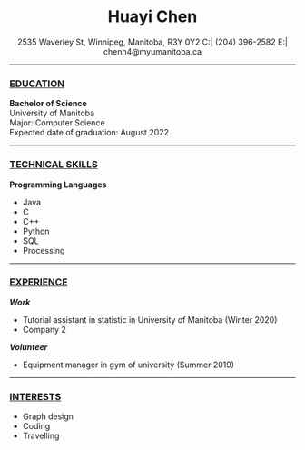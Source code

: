 # <center>Huayi Chen</center>  

<center>
2535 Waverley St, Winnipeg, Manitoba, R3Y 0Y2  
C:| (204) 396-2582  
E:| chenh4@myumanitoba.ca  
</center>
  
***
### **<u>EDUCATION</u>**

**Bachelor of Science**  
University of Manitoba  
Major: Computer Science  
Expected date of graduation: August 2022  

***
### **<u>TECHNICAL SKILLS</u>**

**Programming Languages**
+ Java 
+ C
+ C++
+ Python
+ SQL
+ Processing

***
### **<u>EXPERIENCE</u>**

***Work***
+ Tutorial assistant in statistic in University of Manitoba                  (Winter 2020)
+ Company 2

***Volunteer***
+ Equipment manager in gym of university                                    (Summer 2019)

***
### **<u>INTERESTS</u>**

+ Graph design
+ Coding
+ Travelling
